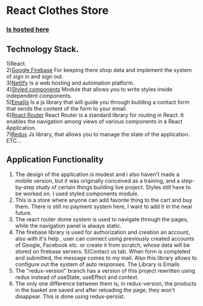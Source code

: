 # React Clothes Store
### [Is hosted here](https://golden-kashata-473707.netlify.app/)

## Technology Stack.
1)React. \
2)[Google Firebase](https://firebase.google.com/) For keeping there shop data and implement the system of sign in and sign out. \
3)[Netlify](https://app.netlify.com/) Is a web hosting and automation platform. \
4)[Styled components](https://styled-components.com/) Module that allows you to write styles inside independent components. \
5)[Emailjs](https://www.emailjs.com/) Is a js library that will guide you through building a contact form that sends the content of the form to your email. \
6)[React Router](https://reactrouter.com/en/main) React Router is a standard library for routing in React. It enables the navigation among views of various components in a React Application.\
7)[Redux](https://es.redux.js.org/) Js library, that allows you to manage the state of the application. \
ETC...

## Application Functionality
1) The design of the application is modest and i also haven't made a mobile version, but it was originally conceived as a training, and a step-by-step study of certain things building live project. Styles still have to be worked on. I used styled components module.
2) This is a store where anyone can add favorite thing to the cart and buy them. There is still no payment system here, I want to add it in the near future.
3) The react router dome system is used to navigate through the pages, while the navigation panel is always static.
4) The firebase library is used for authorization and creation an account, also with it's help , user can connect using previously created accounts of Google, Facebook etc. or create it from scratch, whose data will be stored on firebase servers.
5)Contact us tab. When form is completed and submitted, the message comes to my mail. Also this library allows to configure out  the system of auto responses. The Library is Emails 
6) The "redux-version" branch has a version of this project rewritten using redux instead of useState, useEffect and context.
7) The only one difference between them is, in redux-version, the products in the basket are saved and after reloading the page, they won't disappear. This is done using redux-persist.


